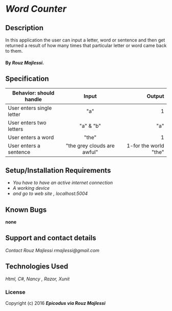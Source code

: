 # _Word  Counter_

## Description
In this application the user can input a letter, word or sentence and then get returned a result of how many times that particular letter or word came back to them.


#### By _**Rouz Majlessi.**_

## Specification

| Behavior: should handle           |  Input    | Output|
| --------------------------------- |:---------:| -----:|
| User enters single letter    |   "a" | 1 |        
| User enters two letters | "a" & "b"| "a"  |
| User enters a word |"the"|1|
| User enters a sentence| "the grey clouds are awful" |1-for the world "the"
## Setup/Installation Requirements

* _You have to have an active internet connection_
* _A working device_
* _and go to web site , localhost:5004_

## Known Bugs

__none__

## Support and contact details

_Contact Rouz Majlessi_
_rmajlessi@gmail.com_
## Technologies Used

_Html, C#, Nancy , Razor, Xunit_

### License



Copyright (c) 2016 **_Epicodus via Rouz Majlessi_**
